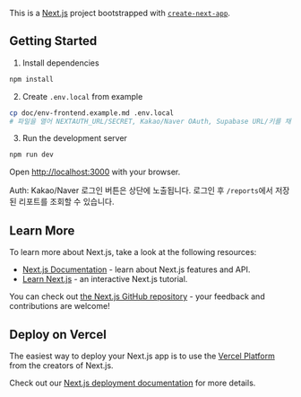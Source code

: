 This is a [Next.js](https://nextjs.org) project bootstrapped with [`create-next-app`](https://nextjs.org/docs/app/api-reference/cli/create-next-app).

## Getting Started

1) Install dependencies
```bash
npm install
```

2) Create `.env.local` from example
```bash
cp doc/env-frontend.example.md .env.local
# 파일을 열어 NEXTAUTH_URL/SECRET, Kakao/Naver OAuth, Supabase URL/키를 채워넣습니다
```

3) Run the development server
```bash
npm run dev
```

Open [http://localhost:3000](http://localhost:3000) with your browser.

Auth: Kakao/Naver 로그인 버튼은 상단에 노출됩니다. 로그인 후 `/reports`에서 저장된 리포트를 조회할 수 있습니다.

## Learn More

To learn more about Next.js, take a look at the following resources:

- [Next.js Documentation](https://nextjs.org/docs) - learn about Next.js features and API.
- [Learn Next.js](https://nextjs.org/learn) - an interactive Next.js tutorial.

You can check out [the Next.js GitHub repository](https://github.com/vercel/next.js) - your feedback and contributions are welcome!

## Deploy on Vercel

The easiest way to deploy your Next.js app is to use the [Vercel Platform](https://vercel.com/new?utm_medium=default-template&filter=next.js&utm_source=create-next-app&utm_campaign=create-next-app-readme) from the creators of Next.js.

Check out our [Next.js deployment documentation](https://nextjs.org/docs/app/building-your-application/deploying) for more details.

